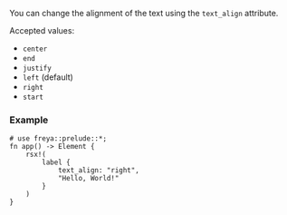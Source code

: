 You can change the alignment of the text using the `text_align` attribute.

Accepted values:

-   `center`
-   `end`
-   `justify`
-   `left` (default)
-   `right`
-   `start`

### Example

```rust, no_run
# use freya::prelude::*;
fn app() -> Element {
    rsx!(
        label {
            text_align: "right",
            "Hello, World!"
        }
    )
}
```

